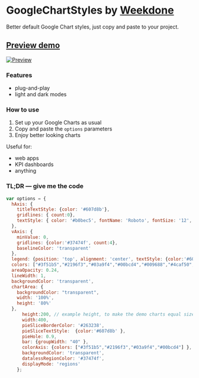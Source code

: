 # GoogleChartStyles by [Weekdone](http://weekdone.com/)

Better default Google Chart styles, just copy and paste to your project. 

## [Preview demo](http://htmlpreview.github.io/?https://github.com/bartosz-jarmuz/GoogleChartStyles/blob/master/index.html)

[![Preview](https://dl.dropboxusercontent.com/s/ke3vv2np645exx6/weekdone-charts.png?dl=0&preview=weekdone-charts.png)](http://htmlpreview.github.io/?https://github.com/bartosz-jarmuz/GoogleChartStyles/blob/master/index.html)

### Features
* plug-and-play
* light and dark modes

### How to use
1. Set up your Google Charts as usual
2. Copy and paste the `options` parameters
3. Enjoy better looking charts

Useful for: 
* web apps
* KPI dashboards 
* anything 

### TL;DR — give me the code
```javascript
var options = {
  hAxis: {
    titleTextStyle: {color: '#607d8b'}, 
    gridlines: { count:0}, 
    textStyle: { color: '#b0bec5', fontName: 'Roboto', fontSize: '12', bold: true}
  },
  vAxis: {
    minValue: 0, 
    gridlines: {color:'#37474f', count:4}, 
    baselineColor: 'transparent'
  },
  legend: {position: 'top', alignment: 'center', textStyle: {color:'#607d8b', fontName: 'Roboto', fontSize: '12'} },
  colors: ["#3f51b5","#2196f3","#03a9f4","#00bcd4","#009688","#4caf50","#8bc34a","#cddc39"],
  areaOpacity: 0.24,
  lineWidth: 1,
  backgroundColor: 'transparent',
  chartArea: {
    backgroundColor: "transparent",
    width: '100%',
    height: '80%'
  },
      height:200, // example height, to make the demo charts equal size
      width:400,
      pieSliceBorderColor: '#263238',
      pieSliceTextStyle:  {color:'#607d8b' },
      pieHole: 0.9,
      bar: {groupWidth: "40" },
      colorAxis: {colors: ["#3f51b5","#2196f3","#03a9f4","#00bcd4"] },
      backgroundColor: 'transparent',
      datalessRegionColor: '#37474f',
      displayMode: 'regions'
    };

```
